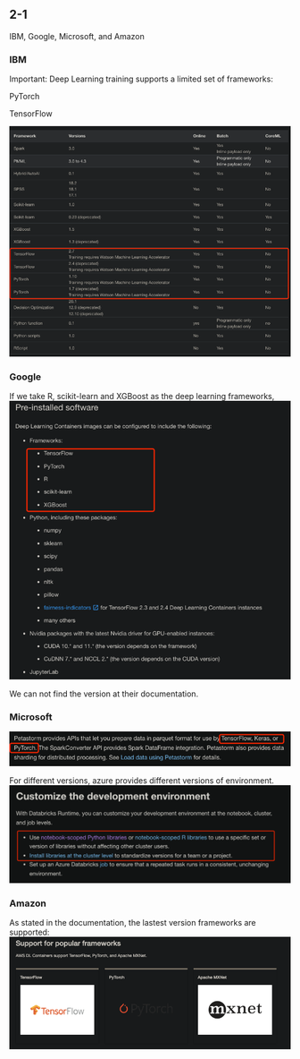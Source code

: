 <!--
 * @Created by: Xiang Pan
 * @Date: 2022-04-23 21:45:49
 * @LastEditors: Xiang Pan
 * @LastEditTime: 2022-04-23 22:24:18
 * @Email: xiangpan@nyu.edu
 * @FilePath: /HW5/problem2/2_1.md
 * @Description: 
-->

## 2-1
IBM, Google, Microsoft, and Amazon

### IBM

Important: Deep Learning training supports a limited set of frameworks:

PyTorch

TensorFlow

![](figures/2022-04-23-21-56-50.png)

### Google
If we take R, scikit-learn and XGBoost as the deep learning frameworks,
![](figures/2022-04-23-22-03-45.png)

We can not find the version at their documentation.

### Microsoft
![](figures/2022-04-23-22-20-02.png)

For different versions, azure provides different versions of environment.
![](figures/2022-04-23-22-21-16.png)

### Amazon

As stated in the documentation, the lastest version frameworks are supported:
![](figures/2022-04-23-22-24-06.png)

